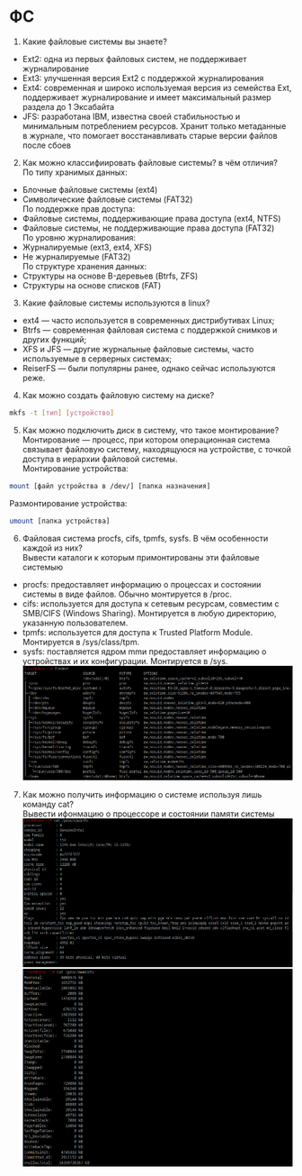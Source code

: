 # ФС

1) Какие файловые системы вы знаете?<br />
* Ext2: одна из первых файловых систем, не поддерживает журналирование
* Ext3: улучшенная версия Ext2 с поддержкой журналирования
* Ext4: современная и широко используемая версия из семейства Ext, поддерживает журналирование и имеет максимальный размер раздела до 1 Эксабайта
* JFS: разработана IBM, известна своей стабильностью и минимальным потреблением ресурсов. Хранит только метаданные в журнале, что помогает восстанавливать старые версии файлов после сбоев
2) Как можно классифиировать файловые системы? в чём отличия?<br />
По типу хранимых данных:<br />
* Блочные файловые системы (ext4)<br />
* Символические файловые системы (FAT32)<br />
По поддержке прав доступа:<br />
* Файловые системы, поддерживающие права доступа (ext4, NTFS)<br />
* Файловые системы, не поддерживающие права доступа (FAT32)<br />
По уровню журналирования:<br />
* Журналируемые (ext3, ext4, XFS)<br />
* Не журналируемые (FAT32)<br />
По структуре хранения данных:<br />
* Структуры на основе B-деревьев (Btrfs, ZFS)<br />
* Структуры на основе списков (FAT)<br />
3) Какие файловые системы используются в linux?<br />
* ext4 — часто используется в современных дистрибутивах Linux;
* Btrfs — современная файловая система с поддержкой снимков и других функций;
* XFS и JFS — другие журнальные файловые системы, часто используемые в серверных системах;
* ReiserFS — были популярны ранее, однако сейчас используются реже.
4) Как можно создать файловую систему на диске?<br />
```sh
mkfs -t [тип] [устройство]
```
5) Как можно подключить диск в систему, что такое монтирование?<br />
Монтирование — процесс, при котором операционная система связывает файловую систему, находящуюся на устройстве, с точкой доступа в иерархии файловой системы.<br />
Монтирование устройства:<br />
```sh
mount [файл устройства в /dev/] [папка назначения]
```
Размонтирование устройства:<br />
```sh
umount [папка устройства]
```
6) Файловая система procfs, cifs, tpmfs, sysfs. В чём особенности каждой из них?<br />
Вывести каталоги к которым примонтированы эти файловые системыю<br />
* procfs: предоставляет информацию о процессах и состоянии системы в виде файлов. Обычно монтируется в /proc.
* cifs: используется для доступа к сетевым ресурсам, совместим с SMB/CIFS (Windows Sharing). Монтируется в любую директорию, указанную пользователем.
* tpmfs: используется для доступа к Trusted Platform Module. Монтируется в /sys/class/tpm.
* sysfs: поставляется ядром mmи предоставляет информацию о устройствах и их конфигурации. Монтируется в /sys.
![alt text](https://github.com/kryffaer/Tasks_241/blob/my_reply/3-File%20systems/screenshots/1.png?raw=true)<br />
7) Как можно получить информацию о системе используя лишь команду cat?<br />
Вывести ифонмацию о процессоре и состоянии памяти системы<br />
![alt text](https://github.com/kryffaer/Tasks_241/blob/my_reply/3-File%20systems/screenshots/2.png?raw=true)<br />
![alt text](https://github.com/kryffaer/Tasks_241/blob/my_reply/3-File%20systems/screenshots/3.png?raw=true)<br />
